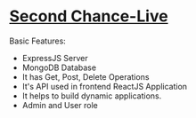 # [Second Chance-Live](https://second-chance-8f474.web.app)

Basic Features: 
- ExpressJS Server
- MongoDB Database
- It has Get, Post, Delete Operations
- It's API used in frontend ReactJS Application
- It helps to build dynamic applications.
- Admin and User role